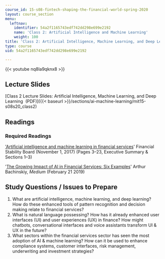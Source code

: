 ```yaml
---
course_id: 15-s08-fintech-shaping-the-financial-world-spring-2020
layout: course_section
menu:
  leftnav:
    identifier: 54a2f1165743edf742dd298e699e2192
    name: 'Class 2: Artificial Intelligence and Machine Learning'
    weight: 100
title: 'Class 2: Artificial Intelligence, Machine Learning, and Deep Learning'
type: course
uid: 54a2f1165743edf742dd298e699e2192

---
```


{{< youtube nq8la9qknx8 >}}

Lecture Slides
--------------

[Class 2 Lecture Slides: Artificial Intelligence, Machine Learning, and Deep Learning  (PDF)]({{< baseurl >}}/sections/ai-machine-learning/mit15-s08s20_class2)

Readings
--------

### Required Readings

['Artificial intelligence and machine learning in financial services](https://www.fsb.org/2017/11/artificial-intelligence-and-machine-learning-in-financial-service/)' Financial Stability Board (November 1, 2017) (Pages 3–23, Executive Summary & Sections 1–3)

'[The Growing Impact of AI in Financial Services: Six Examples](https://towardsdatascience.com/the-growing-impact-of-ai-in-financial-services-six-examples-da386c0301b2)' Arthur Bachinskiy, _Medium_ (February 21 2019)

Study Questions / Issues to Prepare
-----------------------------------

1.  What are artificial intelligence, machine learning, and deep learning? How do these enhanced tools of pattern recognition and decision making relate to financial services?
2.  What is natural language possessing? How has it already enhanced user interfaces (UI) and user experiences (UX) in finance? How might chatbots, conversational interfaces and voice assistants transform UI & UX in the future?
3.  What sectors within the financial services sector has seen the most adoption of AI & machine learning? How can it be used to enhance compliance systems, customer interfaces, risk management, underwriting and investment strategies?